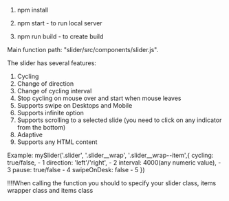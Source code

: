 1. npm install

2. npm start - to run local server

3. npm run build - to create build

Main function path: "slider/src/components/slider.js".

The slider has several features:

1. Cycling
2. Change of direction
3. Change of cycling interval
4. Stop cycling on mouse over and start when mouse leaves
5. Supports swipe on Desktops and Mobile
6. Supports infinite option
7. Supports scrolling to a selected slide (you need to click on any indicator from the bottom)
8. Adaptive
9. Supports any HTML content

Example:
  mySlider('.slider', '.slider__wrap', '.slider__wrap--item',{
  cycling: true/false, - 1
  direction: 'left'/'right', - 2
  interval: 4000(any numeric value), - 3
  pause: true/false - 4
  swipeOnDesk: false - 5
})

!!!!When calling the function you should to specify your slider class, items wrapper class and items class
